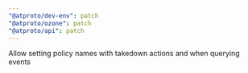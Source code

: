```yaml
---
"@atproto/dev-env": patch
"@atproto/ozone": patch
"@atproto/api": patch
---
```


Allow setting policy names with takedown actions and when querying events
